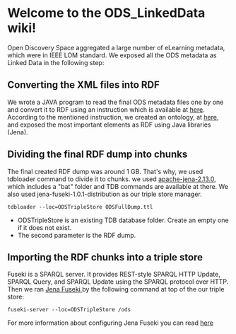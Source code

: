 # Welcome to the ODS_LinkedData wiki! 

Open Discovery Space aggregated a large number of eLearning metadata, which were in IEEE LOM standard. We exposed all the ODS metadata as Linked Data in the following step:

## Converting the XML files into RDF
We wrote a JAVA program to read the final ODS metadata files one by one and convert it to RDF using an instruction which is available at [here](http://data.opendiscoveryspace.eu/ODS_LOM2LD/ODS_SecondDraft.html). According to the mentioned instruction, we created an ontology, at [here](http://data.opendiscoveryspace.eu/lom_ontology_ods.owl#), and exposed the most important elements as RDF using Java libraries (Jena). 

## Dividing the final RDF dump into chunks
The final created RDF dump was around 1 GB. That's why, we used tdbloader command to divide it to chunks. 
we used [apache-jena-2.13.0](http://jena.apache.org/download/index.cgi), which includes a "bat" folder and TDB commands are available at there. We also used jena-fuseki-1.0.1-distribution as our triple store manager.

`tdbloader --loc=ODSTripleStore ODSFullDump.ttl`

* ODSTripleStore is an existing TDB database folder. Create an empty one if it does not exist.
* The second parameter is the RDF dump.

## Importing the RDF chunks into a triple store
Fuseki is a SPARQL server. It provides REST-style SPARQL HTTP Update, SPARQL Query, and SPARQL Update using the SPARQL protocol over HTTP. <br>
Then we ran [Jena Fuseki ](http://jena.apache.org/documentation/serving_data/) by the following command at top of the our triple store:

`fuseki-server --loc=ODSTripleStore /ods` 

For more information about configuring Jena Fuseki you can read [here ](http://jena.apache.org/documentation/serving_data/)
